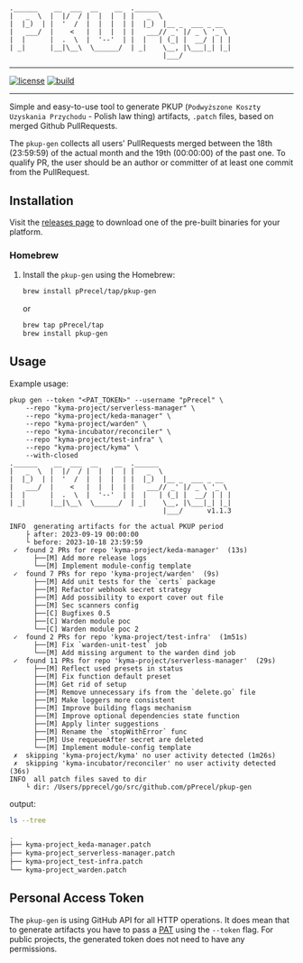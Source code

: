#

``` text
.______    __  ___  __    __  .______
|   _  \  |  |/  / |  |  |  | |   _  \
|  |_)  | |  '  /  |  |  |  | |  |_)  |__ _  ___ _ __
|   ___/  |    <   |  |  |  | |   ___// _' |/ _ \ '_ \
|  |      |  .  \  |  '--'  | |  |   | (_| |  __/ | | |
| _|      |__|\__\  \______/  | _|    \__, |\___|_| |_|
                                      |___/
```

---

[![license](https://img.shields.io/badge/License-MIT-brightgreen.svg?style=for-the-badge)](https://github.com/pPrecel/pkup-gen/blob/main/LICENSE)
[![build](https://img.shields.io/github/actions/workflow/status/pPrecel/pkup-gen/tests-build.yml?style=for-the-badge)](https://github.com/pPrecel/pkup-gen/actions/workflows/build.yml)

---

Simple and easy-to-use tool to generate PKUP (`Podwyższone Koszty Uzyskania Przychodu` - Polish law thing) artifacts, `.patch` files, based on merged Github PullRequests.

The `pkup-gen` collects all users' PullRequests merged between the 18th (23:59:59) of the actual month and the 19th (00:00:00) of the past one. To qualify PR, the user should be an author or committer of at least one commit from the PullRequest.

## Installation

Visit the [releases page](https://github.com/pPrecel/pkup-gen/releases) to download one of the pre-built binaries for your platform.

### Homebrew

1. Install the `pkup-gen` using the Homebrew:

    ```bash
    brew install pPrecel/tap/pkup-gen
    ```

    or

    ```bash
    brew tap pPrecel/tap
    brew install pkup-gen
    ```

## Usage

Example usage:

```text
pkup gen --token "<PAT_TOKEN>" --username "pPrecel" \
    --repo "kyma-project/serverless-manager" \
    --repo "kyma-project/keda-manager" \
    --repo "kyma-project/warden" \
    --repo "kyma-incubator/reconciler" \
    --repo "kyma-project/test-infra" \
    --repo "kyma-project/kyma" \
    --with-closed
.______    __  ___  __    __  .______
|   _  \  |  |/  / |  |  |  | |   _  \
|  |_)  | |  '  /  |  |  |  | |  |_)  |__ _  ___ _ __
|   ___/  |    <   |  |  |  | |   ___// _' |/ _ \ '_ \
|  |      |  .  \  |  '--'  | |  |   | (_| |  __/ | | |
| _|      |__|\__\  \______/  | _|    \__, |\___|_| |_|
                                      |___/      v1.1.3

INFO  generating artifacts for the actual PKUP period
    ├ after: 2023-09-19 00:00:00
    └ before: 2023-10-18 23:59:59
 ✓  found 2 PRs for repo 'kyma-project/keda-manager'  (13s)
      ├──[M] Add more release logs
      └──[M] Implement module-config template
 ✓  found 7 PRs for repo 'kyma-project/warden'  (9s)
      ├──[M] Add unit tests for the `certs` package
      ├──[M] Refactor webhook secret strategy
      ├──[M] Add possibility to export cover out file
      ├──[M] Sec scanners config
      ├──[C] Bugfixes 0.5
      ├──[C] Warden module poc
      └──[C] Warden module poc 2
 ✓  found 2 PRs for repo 'kyma-project/test-infra'  (1m51s)
      ├──[M] Fix `warden-unit-test` job
      └──[M] Add missing argument to the warden dind job
 ✓  found 11 PRs for repo 'kyma-project/serverless-manager'  (29s)
      ├──[M] Reflect used presets in status
      ├──[M] Fix function default preset
      ├──[M] Get rid of setup
      ├──[M] Remove unnecessary ifs from the `delete.go` file
      ├──[M] Make loggers more consistent
      ├──[M] Improve building flags mechanism
      ├──[M] Improve optional dependencies state function
      ├──[M] Apply linter suggestions
      ├──[M] Rename the `stopWithError` func
      ├──[M] Use requeueAfter secret are deleted
      └──[M] Implement module-config template
 ✗  skipping 'kyma-project/kyma' no user activity detected (1m26s)
 ✗  skipping 'kyma-incubator/reconciler' no user activity detected (36s)
INFO  all patch files saved to dir
    └ dir: /Users/pprecel/go/src/github.com/pPrecel/pkup-gen
```

output:

```bash
ls --tree

.
├── kyma-project_keda-manager.patch
├── kyma-project_serverless-manager.patch
├── kyma-project_test-infra.patch
└── kyma-project_warden.patch
```

## Personal Access Token

The `pkup-gen` is using GitHub API for all HTTP operations. It does mean that to generate artifacts you have to pass a [PAT](https://docs.github.com/en/authentication/keeping-your-account-and-data-secure/managing-your-personal-access-tokens) using the `--token` flag. For public projects, the generated token does not need to have any permissions.
